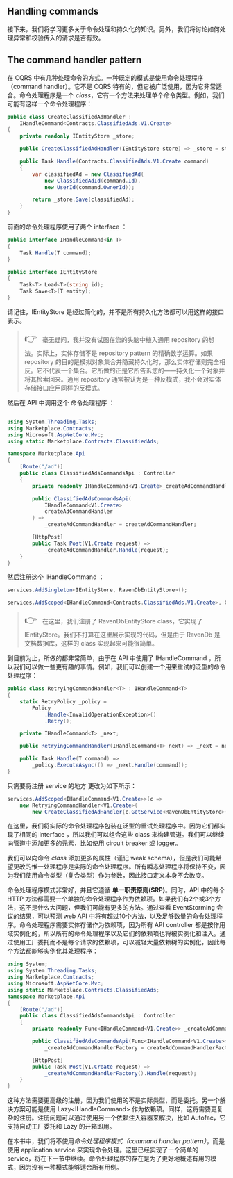 ## Handling commands

接下来，我们将学习更多关于命令处理和持久化的知识。另外，我们将讨论如何处理异常和校验传入的请求是否有效。

## The command handler pattern

在 CQRS 中有几种处理命令的方式。一种既定的模式是使用命令处理程序（command handler）。它不是 CQRS 特有的，但它被广泛使用，因为它非常适合。命令处理程序是一个 *class*，它有一个方法来处理单个命令类型。例如，我们可能有这样一个命令处理程序：
```csharp
public class CreateClassifiedAdHandler : 
    IHandleCommand<Contracts.ClassifiedAds.V1.Create>
{
    private readonly IEntityStore _store;

    public CreateClassifiedAdHandler(IEntityStore store) => _store = store;

    public Task Handle(Contracts.ClassifiedAds.V1.Create command)
    {
        var classifiedAd = new ClassifiedAd(
            new ClassifiedAdId(command.Id),
            new UserId(command.OwnerId));

        return _store.Save(classifiedAd);
    }
}
```

前面的命令处理程序使用了两个 interface ：
```csharp
public interface IHandleCommand<in T>
{
    Task Handle(T command);
}

public interface IEntityStore
{
    Task<T> Load<T>(string id);
    Task Save<T>(T entity);
}
```

请记住，IEntityStore 是经过简化的，并不是所有持久化方法都可以用这样的接口表示。

<blockquote><p>
<font size=5>👉</font>&nbsp;&nbsp;&nbsp;毫无疑问，我并没有试图在您的头脑中植入通用 repository 的想法。实际上，实体存储不是 repository pattern 的精确数学运算。如果 repository 的目的是模拟对象集合并隐藏持久化时，那么实体存储则完全相反。它不代表一个集合。它所做的正是它所告诉您的——持久化一个对象并将其检索回来。通用 repository 通常被认为是一种反模式，我不会对实体存储接口应用同样的反模式。
</p></blockquote>

然后在 API 中调用这个 命令处理程序 ：
```csharp

using System.Threading.Tasks;
using Marketplace.Contracts;
using Microsoft.AspNetCore.Mvc;
using static Marketplace.Contracts.ClassifiedAds;

namespace Marketplace.Api
{
    [Route("/ad")]
    public class ClassifiedAdsCommandsApi : Controller
    {
        private readonly IHandleCommand<V1.Create>_createAdCommandHandler;

        public ClassifiedAdsCommandsApi(
            IHandleCommand<V1.Create>
            createAdCommandHandler 
        ) =>
            _createAdCommandHandler = createAdCommandHandler;

        [HttpPost]
        public Task Post(V1.Create request) =>
            _createAdCommandHandler.Handle(request);
    }
}
```

然后注册这个 IHandleCommand ：

```csharp
services.AddSingleton<IEntityStore, RavenDbEntityStore>();

services.AddScoped<IHandleCommand<Contracts.ClassifiedAds.V1.Create>, CreateClassifiedAdHandler>();
```

<blockquote><p>
<font size=5>👉</font>&nbsp;&nbsp;&nbsp;在这里，我们注册了 RavenDbEntityStore class，它实现了 IEntityStore。我们不打算在这里展示实现的代码，但是由于 RavenDb 是文档数据库，这样的 class 实现起来可能很简单。
</p></blockquote>

到目前为止，所做的都非常简单，由于在 API 中使用了 IHandleCommand<T> ，所以我们可以做一些更有趣的事情。例如，我们可以创建一个用来重试的泛型的命令处理程序：
```csharp
public class RetryingCommandHandler<T> : IHandleCommand<T>
{
    static RetryPolicy _policy = 
        Policy
            .Handle<InvalidOperationException>()
            .Retry();

    private IHandleCommand<T> _next;

    public RetryingCommandHandler(IHandleCommand<T> next) => _next = next;

    public Task Handle(T command) =>
        _policy.ExecuteAsync(() => _next.Handle(command));
}
```

只需要将注册 service 的地方 更改为如下所示：
```csharp
services.AddScoped<IHandleCommand<V1.Create>>(c =>
    new RetryingCommandHandler<V1.Create>(
        new CreateClassifiedAdHandler(c.GetService<RavenDbEntityStore>())));
```

在这里，我们将实际的命令处理程序包装在泛型的重试处理程序中。因为它们都实现了相同的 interface ，所以我们可以组合这些 class 来构建管道。我们可以继续向管道中添加更多的元素，比如使用 circuit breaker 或 logger。

我们可以向命令 *class* 添加更多的属性（谨记 weak schema），但是我们可能希望更改的惟一处理程序是实际的命令处理程序。所有瞬态处理程序将保持不变，因为我们使用命令类型（复合类型）作为参数，因此接口定义本身不会改变。

命令处理程序模式非常好，并且它遵循 **单一职责原则(SRP)**。同时，API 中的每个 HTTP 方法都需要一个单独的命令处理程序作为依赖项。如果我们有2个或3个方法，这不是什么大问题，但我们可能有更多的方法。通过查看 EventStorming 会议的结果，可以预测 web API 中将有超过10个方法，以及足够数量的命令处理程序。命令处理程序需要实体存储作为依赖项，因为所有 API controller 都是按作用域实例化的，所以所有的命令处理程序以及它们的依赖项也将被实例化和注入。通过使用工厂委托而不是每个请求的依赖项，可以减轻大量依赖树的实例化，因此每个方法都能够实例化其处理程序：
```csharp
using System;
using System.Threading.Tasks;
using Marketplace.Contracts;
using Microsoft.AspNetCore.Mvc;
using static Marketplace.Contracts.ClassifiedAds;
namespace Marketplace.Api
{
    [Route("/ad")]
    public class ClassifiedAdsCommandsApi : Controller
    {
        private readonly Func<IHandleCommand<V1.Create>> _createAdCommandHandlerFactory;

        public ClassifiedAdsCommandsApi(Func<IHandleCommand<V1.Create>> createAdCommandHandlerFactory) => 
            _createAdCommandHandlerFactory = createAdCommandHandlerFactory;

        [HttpPost]
        public Task Post(V1.Create request) =>
            _createAdCommandHandlerFactory().Handle(request);
    }
}
```

这种方法需要更高级的注册，因为我们使用的不是实际类型，而是委托。另一个解决方案可能是使用 Lazy<IHandleCommand<T>> 作为依赖项。同样，这将需要更复杂的注册。注册问题可以通过使用另一个依赖注入容器来解决，比如 Autofac，它支持自动工厂委托和 Lazy<T> 的开箱即用。

在本书中，我们将不使用*命令处理程序模式（command handler pattern）*，而是使用 application service 来实现命令处理。这里已经实现了一个简单的 service，将在下一节中继续。命令处理程序的存在是为了更好地概述有用的模式，因为没有一种模式能够适合所有用例。

